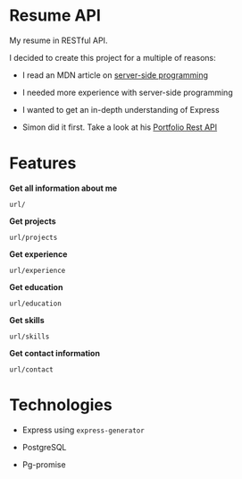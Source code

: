 # Resume API 

My resume in RESTful API.  

I decided to create this project for a multiple of reasons: 

- I read an MDN article on [server-side programming](https://developer.mozilla.org/en-US/docs/Learn/Server-side/First_steps) 

- I needed more experience with server-side programming 

- I wanted to get an in-depth understanding of Express 

- Simon did it first. Take a look at his [Portfolio Rest API](http://simonyo.us/#projects)

# Features 

**Get all information about me**

`url/`

**Get projects**

`url/projects`

**Get experience**

`url/experience`

**Get education**

`url/education`

**Get skills**

`url/skills`

**Get contact information**

`url/contact`


# Technologies 

- Express using `express-generator` 

- PostgreSQL 

- Pg-promise 